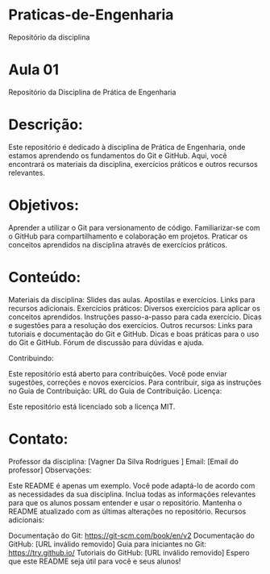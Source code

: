 # Praticas-de-Engenharia
Repositório da disciplina 


# Aula 01 

Repositório da Disciplina de Prática de Engenharia
 
# Descrição:

Este repositório é dedicado à disciplina de Prática de Engenharia, onde estamos aprendendo os fundamentos do Git e GitHub. Aqui, você encontrará os materiais da disciplina, exercícios práticos e outros recursos relevantes.

# Objetivos:

Aprender a utilizar o Git para versionamento de código.
Familiarizar-se com o GitHub para compartilhamento e colaboração em projetos.
Praticar os conceitos aprendidos na disciplina através de exercícios práticos.

# Conteúdo:

Materiais da disciplina:
Slides das aulas.
Apostilas e exercícios.
Links para recursos adicionais.
Exercícios práticos:
Diversos exercícios para aplicar os conceitos aprendidos.
Instruções passo-a-passo para cada exercício.
Dicas e sugestões para a resolução dos exercícios.
Outros recursos:
Links para tutoriais e documentação do Git e GitHub.
Dicas e boas práticas para o uso do Git e GitHub.
Fórum de discussão para dúvidas e ajuda.

Contribuindo:

Este repositório está aberto para contribuições.
Você pode enviar sugestões, correções e novos exercícios.
Para contribuir, siga as instruções no Guia de Contribuição: URL do Guia de Contribuição.
Licença:

Este repositório está licenciado sob a licença MIT.

# Contato:

Professor da disciplina: [Vagner Da Silva Rodrigues ]
Email: [Email do professor]
Observações:

Este README é apenas um exemplo.
Você pode adaptá-lo de acordo com as necessidades da sua disciplina.
Inclua todas as informações relevantes para que os alunos possam entender e usar o repositório.
Mantenha o README atualizado com as últimas alterações no repositório.
Recursos adicionais:

Documentação do Git: https://git-scm.com/book/en/v2
Documentação do GitHub: [URL inválido removido]
Guia para iniciantes no Git: https://try.github.io/
Tutoriais do GitHub: [URL inválido removido]
Espero que este README seja útil para você e seus alunos!
